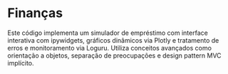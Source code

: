 # Finanças
Este código implementa um simulador de empréstimo com interface interativa com ipywidgets, gráficos dinâmicos via Plotly e tratamento de erros e monitoramento via Loguru. Utiliza conceitos avançados como orientação a objetos, separação de preocupações e design pattern MVC implícito. 

